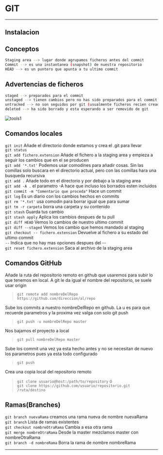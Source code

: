 # GIT

---

## Instalacion

## Conceptos

```sh
Staging area --> lugar donde agrupamos ficheros antes del commit
Commit --> es una instantanea (snapshot) de nuestra repositorio
HEAD --> es un puntero que apunta a tu ultimo commit
```

## Advertencias de ficheros

```sh
staged --> preparados para el commit
unstaged --> tienen cambios pero no has sido preparados para el commit
untracked --> no son seguidos por git (usualmente ficheros recien creados)
deleted --> ha sido borrado y esta esperando a ser removido de git
```

![tools1](/z-static/images/tools/git.jpg)

## Comandos locales

`git init` Añade el directorio donde estamos y crea el .git para llevar  
`git status`  
`git add fichero.extension` Añade el fichero a la staging area y empieza a
seguir los cambios que en el se producen  
`git add '*.txt'` Podemos usar comodines para añadir cosas. Sin las comillas
solo buscara en el directorio actual, pero con las comillas hara una busqueda recursiva  
`git add .` Añade todo en el directorio y por debajo a la staging area  
`git add -A .` el parametro -A hace que incluso los borrados esten incluidos  
`git commit -m "Comentario que proceda"` Hace un commit  
`git log` Es un diario con los cambios hechos en commits  
`git rm '*.txt'` usa comodin para borrar igual que para sumar  
`git tm -r carpeta` borra una carpeta y su contenido  
`git stash` Guarda tus cambio  
`git stash apply` Aplica los cambios despues de tu pull  
`git diff HEAD` Vemos lo cambios de nuestro ultimo commit  
`git diff --staged` Vemos los cambio que hemos mandado al staging  
`git checkout -- fichero.extension` Devuelve al fichero a su estado del ultimo
 commit  
`--` Indica que no hay mas opciones despues del --  
`git reset fichero.extension` Saca al archivo de la staging area  

## Comandos GitHub

Añade la ruta del repositorio remoto en github que usaremos para subir lo que
tenemos en local. A git le da igual el nombre del repositorio, se suele usar
origin
> `git remote add nombreDelRepo https://github.com/direccion/al/repo`

Sube los commits a nuestro nombreDelRepo en github. La u es para que recuerde parametros y la proxima vez valga con solo git push
> `git push -u nombreDelRepo master`

Nos bajamos el proyecto a local
> `git pull nombreDelRepo master`

Sube los commit una vez ya esta hecho antes y no se necesitan de nuevo los
 parametros pues ya esta todo configurado
> `git push`

Crea una copia local del repositorio remoto
> `git clone usuario@host:/path/to/repository` ó  
> `git clone https://github.com/usuario/repositorio.git /ruta/destino`

## Ramas(Branches)

`git branch nuevaRama` creamos una rama nueva de nombre nuevaRama  
`git branch` Lista de ramas existentes  
`git checkout nombreOtraRama` Cambia a esa otra rama  
`git merge nombreOtraRama` Desde la master mezclamos master con nombreOtraRama  
`git branch -d nombreRama` Borra la rama de nombre nombreRama  

---
